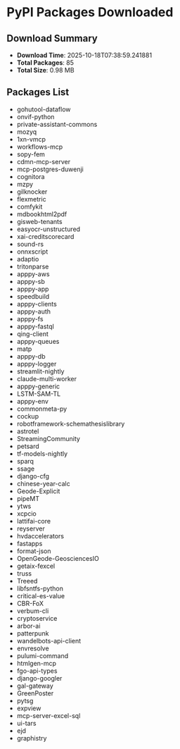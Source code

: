 # PyPI Packages Downloaded

## Download Summary
- **Download Time**: 2025-10-18T07:38:59.241881
- **Total Packages**: 85
- **Total Size**: 0.98 MB

## Packages List
- gohutool-dataflow
- onvif-python
- private-assistant-commons
- mozyq
- 1xn-vmcp
- workflows-mcp
- sopy-fem
- cdmn-mcp-server
- mcp-postgres-duwenji
- cognitora
- mzpy
- gilknocker
- flexmetric
- comfykit
- mdbookhtml2pdf
- gisweb-tenants
- easyocr-unstructured
- xai-creditscorecard
- sound-rs
- onnxscript
- adaptio
- tritonparse
- apppy-aws
- apppy-sb
- apppy-app
- speedbuild
- apppy-clients
- apppy-auth
- apppy-fs
- apppy-fastql
- qing-client
- apppy-queues
- matp
- apppy-db
- apppy-logger
- streamlit-nightly
- claude-multi-worker
- apppy-generic
- LSTM-SAM-TL
- apppy-env
- commonmeta-py
- cockup
- robotframework-schemathesislibrary
- astrotel
- StreamingCommunity
- petsard
- tf-models-nightly
- sparq
- ssage
- django-cfg
- chinese-year-calc
- Geode-Explicit
- pipeMT
- ytws
- xcpcio
- lattifai-core
- reyserver
- hvdaccelerators
- fastapps
- format-json
- OpenGeode-GeosciencesIO
- getaix-fexcel
- truss
- Treeed
- libfsntfs-python
- critical-es-value
- CBR-FoX
- verbum-cli
- cryptoservice
- arbor-ai
- patterpunk
- wandelbots-api-client
- envresolve
- pulumi-command
- htmlgen-mcp
- fgo-api-types
- django-googler
- gal-gateway
- GreenPoster
- pytsg
- expview
- mcp-server-excel-sql
- ui-tars
- ejd
- graphistry
